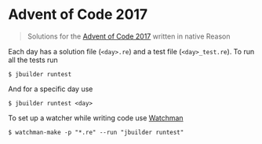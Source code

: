 # Advent of Code 2017

> Solutions for the [Advent of Code 2017](http://adventofcode.com/2017) written
> in native Reason

Each day has a solution file (`<day>.re`) and a test file (`<day>_test.re`). To
run all the tests run

```
$ jbuilder runtest
```

And for a specific day use

```
$ jbuilder runtest <day>
```

To set up a watcher while writing code use
[Watchman](https://facebook.github.io/watchman)

```
$ watchman-make -p "*.re" --run "jbuilder runtest"
```
